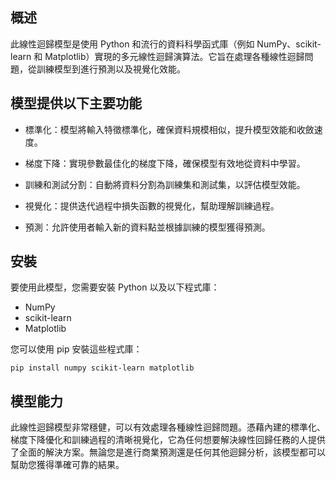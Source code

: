 ## 概述

此線性迴歸模型是使用 Python 和流行的資料科學函式庫（例如 NumPy、scikit-learn 和 Matplotlib）實現的多元線性迴歸演算法。它旨在處理各種線性迴歸問題，從訓練模型到進行預測以及視覺化效能。

## 模型提供以下主要功能

- 標準化：模型將輸入特徵標準化，確保資料規模相似，提升模型效能和收斂速度。

- 梯度下降：實現參數最佳化的梯度下降，確保模型有效地從資料中學習。

- 訓練和測試分割：自動將資料分割為訓練集和測試集，以評估模型效能。

- 視覺化：提供迭代過程中損失函數的視覺化，幫助理解訓練過程。

- 預測：允許使用者輸入新的資料點並根據訓練的模型獲得預測。

## 安裝

要使用此模型，您需要安裝 Python 以及以下程式庫：

- NumPy
- scikit-learn
- Matplotlib

您可以使用 pip 安裝這些程式庫：

```
pip install numpy scikit-learn matplotlib
```
## 模型能力

此線性迴歸模型非常穩健，可以有效處理各種線性迴歸問題。憑藉內建的標準化、梯度下降優化和訓練過程的清晰視覺化，它為任何想要解決線性回歸任務的人提供了全面的解決方案。無論您是進行商業預測還是任何其他迴歸分析，該模型都可以幫助您獲得準確可靠的結果。
